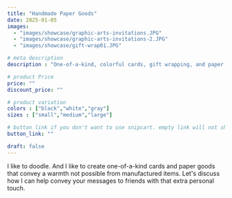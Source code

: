 ```yaml
---
title: "Handmade Paper Goods"
date: 2025-01-05
images: 
  - "images/showcase/graphic-arts-invitations.JPG"
  - "images/showcase/graphic-arts-invitations-2.JPG"
  - "images/showcase/gift-wrap01.JPG"

# meta description
description : "One-of-a-kind, colorful cards, gift wrapping, and paper goods."

# product Price
price: ""
discount_price: ""

# product variation
colors : ["black","white","gray"]
sizes : ["small","medium","large"]

# button link if you don't want to use snipcart. empty link will not show button
button_link: ""

draft: false
---
```


I like to doodle. And I like to create one-of-a-kind cards and paper goods that convey a warmth not possible from manufactured items. Let's discuss how I can help convey your messages to friends with that extra personal touch.
